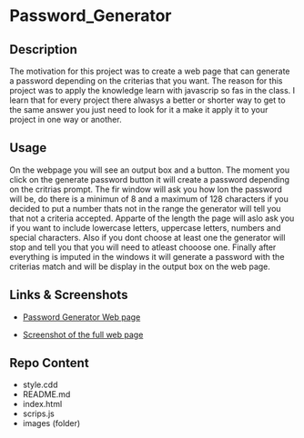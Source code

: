 # Password_Generator

## Description

The motivation for this project was to create a web page that can generate a password depending on the criterias that you want. The reason for this project was to apply the knowledge learn with javascrip so fas in the class. I learn that for every project there alwasys a better or shorter way to get to the same answer you just need to look for it a make it apply it to your project in one way or another. 

## Usage

On the webpage you will see an output box and a button. The moment you click on the generate password button it will create a password depending on the critrias prompt. The fir window will ask you how lon the password will be, do there is a minimun of 8 and a maximum of 128 characters if you decided to put a number thats not in the range the generator will tell you that not a criteria accepted. Apparte of the length the page will aslo ask you if you want to include lowercase letters, uppercase letters, numbers and special characters. Also if you dont choose at least one the generator will stop and tell you that you will need to atleast chooose one. Finally after everything is imputed in the windows it will generate a password with the criterias match and will be display in the output box on the web page.

## Links & Screenshots
 * [Password Generator Web page](https://arielo5.github.io/Password_Generator/)

 * [Screenshot of the full web page](./images/PG_Screenshot.png)

 ## Repo Content
* style.cdd
* README.md
* index.html
* scrips.js 
* images (folder)